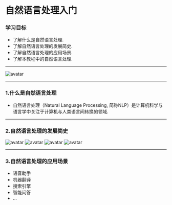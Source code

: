 # 自然语言处理入门

### 学习目标

* 了解什么是自然语言处理.
* 了解自然语言处理的发展简史.
* 了解自然语言处理的应用场景.
* 了解本教程中的自然语言处理.

---



![avatar](https://tva1.sinaimg.cn/large/e6c9d24ely1h12qovjsnmj20ej07eaam.jpg)

---

### 1.什么是自然语言处理

* 自然语言处理（Natural Language Processing, 简称NLP）是计算机科学与语言学中关注于计算机与人类语言间转换的领域.

---

### 2.自然语言处理的发展简史
![avatar](https://tva1.sinaimg.cn/large/e6c9d24ely1h12qotkgejj20v90h8abe.jpg)
![avatar](https://tva1.sinaimg.cn/large/e6c9d24ely1h12qou3vddj20v90hqwfo.jpg)
![avatar](https://tva1.sinaimg.cn/large/e6c9d24ely1h12qoujq7oj20v90imgmz.jpg)
![avatar](https://tva1.sinaimg.cn/large/e6c9d24ely1h12qov6r1ij20u012zjwv.jpg)

---


### 3.自然语言处理的应用场景

* 语音助手
* 机器翻译
* 搜索引擎
* 智能问答
* ...
